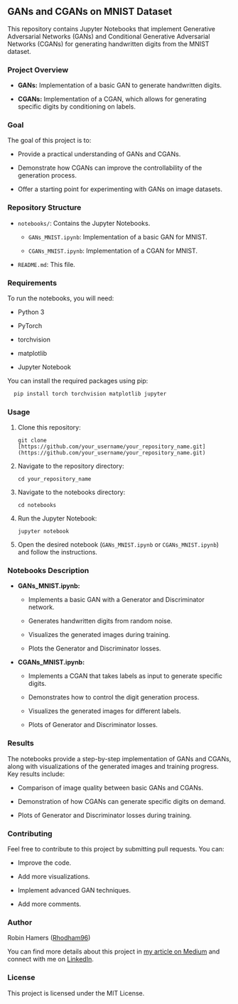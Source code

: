 ## GANs and CGANs on MNIST Dataset

This repository contains Jupyter Notebooks that implement Generative Adversarial Networks (GANs) and Conditional Generative Adversarial Networks (CGANs) for generating handwritten digits from the MNIST dataset.

### Project Overview

* **GANs:** Implementation of a basic GAN to generate handwritten digits.

* **CGANs:** Implementation of a CGAN, which allows for generating specific digits by conditioning on labels.

### Goal

The goal of this project is to:

* Provide a practical understanding of GANs and CGANs.

* Demonstrate how CGANs can improve the controllability of the generation process.

* Offer a starting point for experimenting with GANs on image datasets.

### Repository Structure

* `notebooks/`: Contains the Jupyter Notebooks.

    * `GANs_MNIST.ipynb`: Implementation of a basic GAN for MNIST.

    * `CGANs_MNIST.ipynb`: Implementation of a CGAN for MNIST.

* `README.md`: This file.

### Requirements

To run the notebooks, you will need:

* Python 3

* PyTorch

* torchvision

* matplotlib

* Jupyter Notebook

You can install the required packages using pip:
```python
  pip install torch torchvision matplotlib jupyter
```

### Usage

1.  Clone this repository:

    ```
    git clone [https://github.com/your_username/your_repository_name.git](https://github.com/your_username/your_repository_name.git)
    ```

2.  Navigate to the repository directory:

    ```
    cd your_repository_name
    ```

3.  Navigate to the notebooks directory:

    ```
    cd notebooks
    ```

4.  Run the Jupyter Notebook:

    ```
    jupyter notebook
    ```

5.  Open the desired notebook (`GANs_MNIST.ipynb` or `CGANs_MNIST.ipynb`) and follow the instructions.

### Notebooks Description

* **GANs\_MNIST.ipynb:**

    * Implements a basic GAN with a Generator and Discriminator network.

    * Generates handwritten digits from random noise.

    * Visualizes the generated images during training.

    * Plots the Generator and Discriminator losses.

* **CGANs\_MNIST.ipynb:**

    * Implements a CGAN that takes labels as input to generate specific digits.

    * Demonstrates how to control the digit generation process.

    * Visualizes the generated images for different labels.

    * Plots of Generator and Discriminator losses.

### Results

The notebooks provide a step-by-step implementation of GANs and CGANs, along with visualizations of the generated images and training progress. Key results include:

* Comparison of image quality between basic GANs and CGANs.

* Demonstration of how CGANs can generate specific digits on demand.

* Plots of Generator and Discriminator losses during training.

### Contributing

Feel free to contribute to this project by submitting pull requests. You can:

* Improve the code.

* Add more visualizations.

* Implement advanced GAN techniques.

* Add more comments.

### Author

Robin Hamers ([Rhodham96](https://github.com/Rhodham96))

You can find more details about this project in [my article on Medium](https://medium.com/@robin.hamers) and connect with me on [LinkedIn](https://www.linkedin.com/in/robin-hamers/).

### License

This project is licensed under the MIT License.
